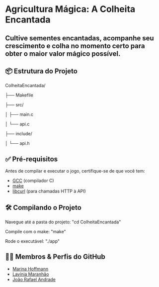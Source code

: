 # Agricultura Mágica: A Colheita Encantada
## Cultive sementes encantadas, acompanhe seu crescimento e colha no momento certo para obter o maior valor mágico possível.

## 📦 Estrutura do Projeto

ColheitaEncantada/

├── Makefile

├── src/

│ ├── main.c

│ └── api.c

├── include/

│ └── api.h


## ✅ Pré-requisitos

Antes de compilar e executar o jogo, certifique-se de que você tem:

- [GCC](https://gcc.gnu.org/) (compilador C)
- [make](https://www.gnu.org/software/make/)
- [libcurl](https://curl.se/libcurl/) (para chamadas HTTP à API)

## 🛠️ Compilando o Projeto
Navegue até a pasta do projeto:  "cd ColheitaEncantada"

Compile com o make:  "make"

Rode o executável:  "./app"


## 👩‍💻 Membros & Perfis do GitHub
<ul>
  <li>
    <a href="https://github.com/marinaghoffmann">Marina Hoffmann </a> 
  </li>
  <li>
    <a href="https://github.com/lavasilva">Lavínia Maranhão </a> 
  </li>
  <li>
    <a href="https://github.com/JoaoRafael04">João Rafael Andrade </a> 
  </li>

